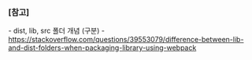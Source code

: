 


### [참고] <br>
  *-* dist, lib, src 폴더 개념 (구분) - https://stackoverflow.com/questions/39553079/difference-between-lib-and-dist-folders-when-packaging-library-using-webpack <br>
  